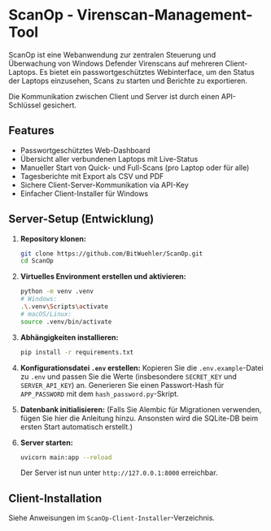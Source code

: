 # ScanOp - Virenscan-Management-Tool

ScanOp ist eine Webanwendung zur zentralen Steuerung und Überwachung von Windows Defender Virenscans auf mehreren Client-Laptops. Es bietet ein passwortgeschütztes Webinterface, um den Status der Laptops einzusehen, Scans zu starten und Berichte zu exportieren.

Die Kommunikation zwischen Client und Server ist durch einen API-Schlüssel gesichert.

## Features

-   Passwortgeschütztes Web-Dashboard
-   Übersicht aller verbundenen Laptops mit Live-Status
-   Manueller Start von Quick- und Full-Scans (pro Laptop oder für alle)
-   Tagesberichte mit Export als CSV und PDF
-   Sichere Client-Server-Kommunikation via API-Key
-   Einfacher Client-Installer für Windows

## Server-Setup (Entwicklung)

1.  **Repository klonen:**
    ```bash
    git clone https://github.com/BitWuehler/ScanOp.git
    cd ScanOp
    ```

2.  **Virtuelles Environment erstellen und aktivieren:**
    ```bash
    python -m venv .venv
    # Windows:
    .\.venv\Scripts\activate
    # macOS/Linux:
    source .venv/bin/activate
    ```

3.  **Abhängigkeiten installieren:**
    ```bash
    pip install -r requirements.txt
    ```

4.  **Konfigurationsdatei `.env` erstellen:**
    Kopieren Sie die `.env.example`-Datei zu `.env` und passen Sie die Werte (insbesondere `SECRET_KEY` und `SERVER_API_KEY`) an. Generieren Sie einen Passwort-Hash für `APP_PASSWORD` mit dem `hash_password.py`-Skript.

5.  **Datenbank initialisieren:**
    (Falls Sie Alembic für Migrationen verwenden, fügen Sie hier die Anleitung hinzu. Ansonsten wird die SQLite-DB beim ersten Start automatisch erstellt.)

6.  **Server starten:**
    ```bash
    uvicorn main:app --reload
    ```
    Der Server ist nun unter `http://127.0.0.1:8000` erreichbar.

## Client-Installation

Siehe Anweisungen im `ScanOp-Client-Installer`-Verzeichnis.